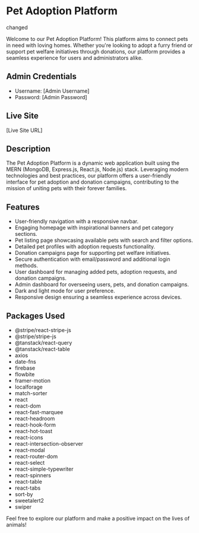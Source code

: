 # Pet Adoption Platform
changed

Welcome to our Pet Adoption Platform! This platform aims to connect pets in need with loving homes. Whether you're looking to adopt a furry friend or support pet welfare initiatives through donations, our platform provides a seamless experience for users and administrators alike.

## Admin Credentials
- Username: [Admin Username]
- Password: [Admin Password]

## Live Site
[Live Site URL]

## Description
The Pet Adoption Platform is a dynamic web application built using the MERN (MongoDB, Express.js, React.js, Node.js) stack. Leveraging modern technologies and best practices, our platform offers a user-friendly interface for pet adoption and donation campaigns, contributing to the mission of uniting pets with their forever families.

## Features
- User-friendly navigation with a responsive navbar.
- Engaging homepage with inspirational banners and pet category sections.
- Pet listing page showcasing available pets with search and filter options.
- Detailed pet profiles with adoption requests functionality.
- Donation campaigns page for supporting pet welfare initiatives.
- Secure authentication with email/password and additional login methods.
- User dashboard for managing added pets, adoption requests, and donation campaigns.
- Admin dashboard for overseeing users, pets, and donation campaigns.
- Dark and light mode for user preference.
- Responsive design ensuring a seamless experience across devices.

## Packages Used
- @stripe/react-stripe-js
- @stripe/stripe-js
- @tanstack/react-query
- @tanstack/react-table
- axios
- date-fns
- firebase
- flowbite
- framer-motion
- localforage
- match-sorter
- react
- react-dom
- react-fast-marquee
- react-headroom
- react-hook-form
- react-hot-toast
- react-icons
- react-intersection-observer
- react-modal
- react-router-dom
- react-select
- react-simple-typewriter
- react-spinners
- react-table
- react-tabs
- sort-by
- sweetalert2
- swiper

Feel free to explore our platform and make a positive impact on the lives of animals!
